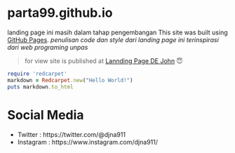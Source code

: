 # parta99.github.io
landing page ini masih dalam tahap pengembangan 
 This site was built using [GitHub Pages](https://pages.github.com/). 
 *penulisan code dan style dari landing page ini terinspirasi dari web programing unpas*

> for view
site is published at [Lannding Page DE John](https://parta99.github.io/) :innocent:

```ruby
require 'redcarpet'
markdown = Redcarpet.new("Hello World!")
puts markdown.to_html
```

# Social Media
<ul>
<li>Twitter : https://twitter.com/@djna911</li>
<li>Instagram : https://www.instagram.com/djna911/</li>
</ul>
